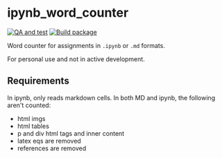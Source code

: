 # ipynb_word_counter

[![QA and test](https://github.com/richardpordan/doc_word_counter/actions/workflows/qa.yml/badge.svg?branch=main)](https://github.com/richardpordan/doc_word_counter/actions/workflows/qa.yml)
[![Build package](https://github.com/richardpordan/doc_word_counter/actions/workflows/build.yml/badge.svg)](https://github.com/richardpordan/doc_word_counter/actions/workflows/build.yml)

Word counter for assignments in `.ipynb` or `.md` formats. 

For personal use and not in active development.

## Requirements

In ipynb, only reads markdown cells. In both MD and ipynb, the following aren't counted:

- html imgs
- html tables
- p and div html tags and inner content
- latex eqs are removed
- references are removed
